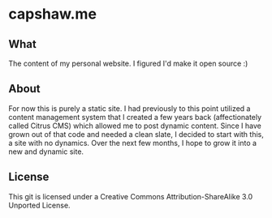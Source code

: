 capshaw.me
==================

What
----

The content of my personal website. I figured I'd make it open source :)

About
-----

For now this is purely a static site. I had previously to this point utilized a content management system that I created a few years back (affectionately called Citrus CMS) which allowed me to post dynamic content. Since I have grown out of that code and needed a clean slate, I decided to start with this, a site with no dynamics. Over the next few months, I hope to grow it into a new and dynamic site. 

License
-------
This git is licensed under a Creative Commons Attribution-ShareAlike 3.0 Unported License.